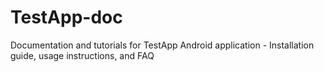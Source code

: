 # TestApp-doc
Documentation and tutorials for TestApp Android application - Installation guide, usage instructions, and FAQ
